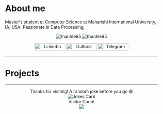 # About me
Master's student at Computer Science at Maharishi International University, IA, USA. Passionate in Data Processing,  

<div align="center">
<p><img src=https://github-readme-stats.vercel.app/api?username=thanhle95&theme=tokyonight&show_icons=true&custom_title=Thanhle95%20GitHub%20Stats&line_height=33.9&include_all_commits=true&count_private=true" alt="thanhle95" />
  <img  src=https://github-readme-stats.vercel.app/api/top-langs/?username=thanhle95&theme=tokyonight&show_icons=true&include_all_commits=true&hide=issues,contribs&count_private=true" alt="thanhle95" />
</p>  
  
<div align="center">
<a href="https://www.linkedin.com/in/thanh-le-uit/" target="_blank"><img alt="LinkedIn" src="https://img.shields.io/badge/linkedin-%230077B5.svg?&style=for-the-badge&logo=linkedin&logoColor=white" width=100px height=25px /></a>
<a href="mailto:ltle@miu.edu" target="_blank"><img alt="Outlook" src="https://img.shields.io/badge/Microsoft_Outlook-0078D4?style=for-the-badge&logo=microsoft-outlook&logoColor=white" width=100px height=25px  /></a> 
<a href="https://t.me/lthanhle" target="_blank"><img alt="Telegram" src="https://patrolavia.github.io/telegram-badge/chat.png" width=100px height=25px  /></a> 
  </div>
</div>


-----------------------------------
# Projects


-----------------------------------
<div align="center">
Thanks for visiting! A random joke before you go 😄  
<div><img src="https://readme-jokes.vercel.app/api?theme=ayu-mirage" alt="Jokes Card" /></div>
<div> 
  <div>Visitor Count</div>
<img src=https://profile-counter.glitch.me/thanhle95/count.svg /></div>
</div>


<!--
<img src='https://random-memer.herokuapp.com/' title="Meme" alt="Please refresh the page if the meme doesn't show up.">
-->
